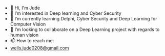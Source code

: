 - 👋 Hi, I'm Jude
- 👀 I’m interested in Deep learning and Cyber Security
- 🌱 I’m currently learning Delphi, Cyber Security and Deep Learning for Computer Vision
- 💞️ I’m looking to collaborate on a Deep Learning project with regards to human vision
- 📫 How to reach me:
- wells.jude0208@gmail.com



